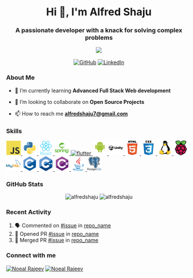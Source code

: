 <h1 align="center">Hi 👋, I'm Alfred Shaju</h1>
<h3 align="center">A passionate developer with a knack for solving complex problems</h3>

<p align="center">
  <a href="https://github.com/alfredshaju7">
    <img src="https://readme-typing-svg.herokuapp.com?color=FF5733&lines=Full-Stack+Developer;Open-Source+Enthusiast;Problem+Solver;Always+Learning+New+Things&center=true&width=500&height=50">
  </a>
</p>

<p align="center">
  <a href="https://github.com/alfredshaju7"><img src="https://img.shields.io/github/followers/alfredshaju7?label=Followers&style=social" alt="GitHub"></a>
  <a href="https://www.linkedin.com/in/alfredshaju/"><img src="https://img.shields.io/badge/LinkedIn-Connect-blue?style=flat&logo=linkedin" alt="LinkedIn"></a>
</p>

### About Me

- 🌱 I’m currently learning **Advanced Full Stack Web development**

- 👯 I’m looking to collaborate on **Open Source Projects**

- 📫 How to reach me **alfredshaju7@gmail.com**

### Skills

<p align="left">
  <a href="https://developer.mozilla.org/en-US/docs/Web/JavaScript" target="_blank"> <img src="https://raw.githubusercontent.com/devicons/devicon/master/icons/javascript/javascript-original.svg" alt="javascript" width="40" height="40"/> </a>
  <a href="https://www.python.org" target="_blank"> <img src="https://raw.githubusercontent.com/devicons/devicon/master/icons/python/python-original.svg" alt="python" width="40" height="40"/> </a>
  <a href="https://reactjs.org/" target="_blank"> <img src="https://raw.githubusercontent.com/devicons/devicon/master/icons/react/react-original-wordmark.svg" alt="react" width="40" height="40"/> </a>
  <a href="https://spring.io/projects/spring-boot" target="_blank"> <img src="https://raw.githubusercontent.com/devicons/devicon/master/icons/spring/spring-original-wordmark.svg" alt="spring" width="40" height="40"/> </a>
  <a href="https://flutter.dev" target="_blank"> <img src="https://www.vectorlogo.zone/logos/flutterio/flutterio-icon.svg" alt="flutter" width="40" height="40"/> </a>
  <a href="https://www.android.com/" target="_blank"> <img src="https://raw.githubusercontent.com/devicons/devicon/master/icons/android/android-original-wordmark.svg" alt="android" width="40" height="40"/> </a>
  <a href="https://unity.com/" target="_blank"> <img src="https://raw.githubusercontent.com/devicons/devicon/master/icons/unity/unity-original-wordmark.svg" alt="unity" width="40" height="40"/> </a>
  <a href="https://www.w3.org/html/" target="_blank"> <img src="https://raw.githubusercontent.com/devicons/devicon/master/icons/html5/html5-original-wordmark.svg" alt="html5" width="40" height="40"/> </a>
  <a href="https://www.w3schools.com/css/" target="_blank"> <img src="https://raw.githubusercontent.com/devicons/devicon/master/icons/css3/css3-original-wordmark.svg" alt="css3" width="40" height="40"/> </a>
  <a href="https://www.linux.org/" target="_blank"> <img src="https://raw.githubusercontent.com/devicons/devicon/master/icons/linux/linux-original.svg" alt="linux" width="40" height="40"/> </a>
  <a href="https://www.raspberrypi.org/" target="_blank"> <img src="https://raw.githubusercontent.com/devicons/devicon/master/icons/raspberrypi/raspberrypi-original.svg" alt="raspberrypi" width="40" height="40"/> </a>
  <a href="https://www.mysql.com/" target="_blank"> <img src="https://raw.githubusercontent.com/devicons/devicon/master/icons/mysql/mysql-original-wordmark.svg" alt="mysql" width="40" height="40"/> </a>
  <a href="https://www.cprogramming.com/" target="_blank"> <img src="https://raw.githubusercontent.com/devicons/devicon/master/icons/c/c-original.svg" alt="c" width="40" height="40"/> </a>
  <a href="https://www.w3schools.com/cpp/" target="_blank"> <img src="https://raw.githubusercontent.com/devicons/devicon/master/icons/cplusplus/cplusplus-original.svg" alt="cplusplus" width="40" height="40"/> </a>
  <a href="https://learn.microsoft.com/en-us/dotnet/csharp/" target="_blank"> <img src="https://raw.githubusercontent.com/devicons/devicon/master/icons/csharp/csharp-original.svg" alt="csharp" width="40" height="40"/> </a>
  <a href="https://www.oracle.com/java/" target="_blank"> <img src="https://raw.githubusercontent.com/devicons/devicon/master/icons/java/java-original.svg" alt="java" width="40" height="40"/> </a>
  <a href="https://www.postgresql.org/" target="_blank"> <img src="https://raw.githubusercontent.com/devicons/devicon/master/icons/postgresql/postgresql-original-wordmark.svg" alt="postgresql" width="40" height="40"/> </a>
</p>

### GitHub Stats

<p align="center">
  <img src="https://github-readme-stats.vercel.app/api?username=alfredshaju7&show_icons=true&locale=en" alt="alfredshaju" />
  <img src="https://github-readme-streak-stats.herokuapp.com/?user=alfredshaju7&" alt="alfredshaju" />
</p>

### Recent Activity

<!--START_SECTION:activity-->
1. 🗣 Commented on [#issue](https://github.com/repo/issues/issue_number) in [repo_name](https://github.com/repo_name)
2. 💪 Opened PR [#issue](https://github.com/repo/pull/issue_number) in [repo_name](https://github.com/repo_name)
3. 🎉 Merged PR [#issue](https://github.com/repo/pull/issue_number) in [repo_name](https://github.com/repo_name)
<!--END_SECTION:activity-->

### Connect with me

<p align="left">
  <a href="https://www.linkedin.com/in/alfredshaju" target="blank"><img align="center" src="https://cdn.jsdelivr.net/npm/simple-icons@v3/icons/linkedin.svg" alt="Noeal Rajeev" height="30" width="40" /></a>
  <a href="https://github.com/alfredshaju7" target="blank"><img align="center" src="https://cdn.jsdelivr.net/npm/simple-icons@v3/icons/github.svg" alt="Noeal Rajeev" height="30" width="40" /></a>
</p>

